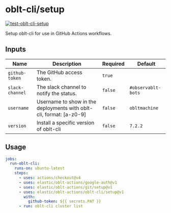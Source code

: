 # <!--name-->oblt-cli/setup<!--/name-->

[![test-oblt-cli-setup](https://github.com/elastic/oblt-actions/actions/workflows/test-oblt-cli-setup.yml/badge.svg?branch=main)](https://github.com/elastic/oblt-actions/actions/workflows/test-oblt-cli-setup.yml)

<!--description-->
Setup oblt-cli for use in GitHub Actions workflows.
<!--/description-->

## Inputs
<!--inputs-->
| Name            | Description                                                         | Required | Default            |
|-----------------|---------------------------------------------------------------------|----------|--------------------|
| `github-token`  | The GitHub access token.                                            | `true`   | ` `                |
| `slack-channel` | The slack channel to notify the status.                             | `false`  | `#observablt-bots` |
| `username`      | Username to show in the deployments with oblt-cli, format: [a-z0-9] | `false`  | `obltmachine`      |
| `version`       | Install a specific version of oblt-cli                              | `false`  | `7.2.2`            |
<!--/inputs-->

## Usage
<!--usage action="elastic/oblt-actions/**" version="env:VERSION"-->
```yaml
jobs:
  run-oblt-cli:
    runs-on: ubuntu-latest
    steps:
      - uses: actions/checkout@v4
      - uses: elastic/oblt-actions/google-auth@v1
      - uses: elastic/oblt-actions/git/setup@v1
      - uses: elastic/oblt-actions/oblt-cli/setup@v1
        with:
          github-token: ${{ secrets.PAT }}
      - run: oblt-cli cluster list
```
<!--/usage-->
